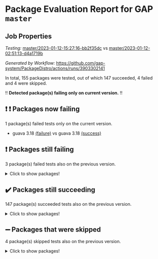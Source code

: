 # Package Evaluation Report for GAP `master`

## Job Properties

*Testing:* [master/2023-01-12-15:27:16-bb2f35dc](https://github.com/gap-system/PackageDistro/blob/data/reports/master/2023-01-12-15:27:16-bb2f35dc) vs [master/2023-01-12-02:51:13-d4a1719b](https://github.com/gap-system/PackageDistro/blob/data/reports/master/2023-01-12-02:51:13-d4a1719b)

*Generated by Workflow:* https://github.com/gap-system/PackageDistro/actions/runs/3903302141

In total, 155 packages were tested, out of which 147 succeeded, 4 failed and 4 were skipped.

:bangbang: **Detected package(s) failing only on current version.** :bangbang:

## :exclamation: :exclamation: Packages now failing

1 package(s) failed tests only on the current version.
- guava 3.18 [(failure)](https://github.com/gap-system/PackageDistro/actions/runs/3903302141/jobs/6667880819) vs guava 3.18 [(success)](https://github.com/gap-system/PackageDistro/actions/runs/3898540821/jobs/6657511444)

## :exclamation: Packages still failing

3 package(s) failed tests also on the previous version.
<details><summary>Click to show packages!</summary>

- groupoids 1.71 [(failure)](https://github.com/gap-system/PackageDistro/actions/runs/3903302141/jobs/6667880222)
- semigroups 5.2.0 [(failure)](https://github.com/gap-system/PackageDistro/actions/runs/3903302141/jobs/6667898592)
- xmod 2.88 [(failure)](https://github.com/gap-system/PackageDistro/actions/runs/3903302141/jobs/6667908636)
</details>

## :heavy_check_mark: Packages still succeeding

147 package(s) succeeded tests also on the previous version.
<details><summary>Click to show packages!</summary>

- 4ti2interface 2022.09-01 [(success)](https://github.com/gap-system/PackageDistro/actions/runs/3903302141/jobs/6667867115)
- ace 5.6.2 [(success)](https://github.com/gap-system/PackageDistro/actions/runs/3903302141/jobs/6667867313)
- aclib 1.3.2 [(success)](https://github.com/gap-system/PackageDistro/actions/runs/3903302141/jobs/6667867513)
- agt 0.3.1 [(success)](https://github.com/gap-system/PackageDistro/actions/runs/3903302141/jobs/6667867692)
- alnuth 3.2.1 [(success)](https://github.com/gap-system/PackageDistro/actions/runs/3903302141/jobs/6667868957)
- anupq 3.3.0 [(success)](https://github.com/gap-system/PackageDistro/actions/runs/3903302141/jobs/6667869127)
- atlasrep 2.1.6 [(success)](https://github.com/gap-system/PackageDistro/actions/runs/3903302141/jobs/6667869319)
- autodoc 2022.10.20 [(success)](https://github.com/gap-system/PackageDistro/actions/runs/3903302141/jobs/6667869493)
- automata 1.15 [(success)](https://github.com/gap-system/PackageDistro/actions/runs/3903302141/jobs/6667869676)
- automgrp 1.3.2 [(success)](https://github.com/gap-system/PackageDistro/actions/runs/3903302141/jobs/6667869883)
- autpgrp 1.11 [(success)](https://github.com/gap-system/PackageDistro/actions/runs/3903302141/jobs/6667870031)
- cap 2023.01-04 [(success)](https://github.com/gap-system/PackageDistro/actions/runs/3903302141/jobs/6667870203)
- caratinterface 2.3.4 [(success)](https://github.com/gap-system/PackageDistro/actions/runs/3903302141/jobs/6667870527)
- cddinterface 2022.11.01 [(success)](https://github.com/gap-system/PackageDistro/actions/runs/3903302141/jobs/6667870696)
- circle 1.6.5 [(success)](https://github.com/gap-system/PackageDistro/actions/runs/3903302141/jobs/6667870929)
- classicpres 1.22 [(success)](https://github.com/gap-system/PackageDistro/actions/runs/3903302141/jobs/6667871135)
- cohomolo 1.6.11 [(success)](https://github.com/gap-system/PackageDistro/actions/runs/3903302141/jobs/6667871334)
- congruence 1.2.4 [(success)](https://github.com/gap-system/PackageDistro/actions/runs/3903302141/jobs/6667871557)
- corelg 1.56 [(success)](https://github.com/gap-system/PackageDistro/actions/runs/3903302141/jobs/6667871782)
- crime 1.6 [(success)](https://github.com/gap-system/PackageDistro/actions/runs/3903302141/jobs/6667872002)
- crisp 1.4.6 [(success)](https://github.com/gap-system/PackageDistro/actions/runs/3903302141/jobs/6667872182)
- crypting 0.10.4 [(success)](https://github.com/gap-system/PackageDistro/actions/runs/3903302141/jobs/6667872387)
- cryst 4.1.25 [(success)](https://github.com/gap-system/PackageDistro/actions/runs/3903302141/jobs/6667872577)
- crystcat 1.1.10 [(success)](https://github.com/gap-system/PackageDistro/actions/runs/3903302141/jobs/6667872728)
- ctbllib 1.3.4 [(success)](https://github.com/gap-system/PackageDistro/actions/runs/3903302141/jobs/6667872956)
- cubefree 1.19 [(success)](https://github.com/gap-system/PackageDistro/actions/runs/3903302141/jobs/6667873193)
- curlinterface 2.3.1 [(success)](https://github.com/gap-system/PackageDistro/actions/runs/3903302141/jobs/6667873406)
- cvec 2.7.6 [(success)](https://github.com/gap-system/PackageDistro/actions/runs/3903302141/jobs/6667873610)
- datastructures 0.3.0 [(success)](https://github.com/gap-system/PackageDistro/actions/runs/3903302141/jobs/6667873889)
- deepthought 1.0.6 [(success)](https://github.com/gap-system/PackageDistro/actions/runs/3903302141/jobs/6667874147)
- design 1.7 [(success)](https://github.com/gap-system/PackageDistro/actions/runs/3903302141/jobs/6667874456)
- difsets 2.3.1 [(success)](https://github.com/gap-system/PackageDistro/actions/runs/3903302141/jobs/6667874648)
- digraphs 1.6.1 [(success)](https://github.com/gap-system/PackageDistro/actions/runs/3903302141/jobs/6667874829)
- edim 1.3.6 [(success)](https://github.com/gap-system/PackageDistro/actions/runs/3903302141/jobs/6667875102)
- example 4.3.3 [(success)](https://github.com/gap-system/PackageDistro/actions/runs/3903302141/jobs/6667875400)
- examplesforhomalg 2022.11-01 [(success)](https://github.com/gap-system/PackageDistro/actions/runs/3903302141/jobs/6667875621)
- factint 1.6.3 [(success)](https://github.com/gap-system/PackageDistro/actions/runs/3903302141/jobs/6667875829)
- ferret 1.0.9 [(success)](https://github.com/gap-system/PackageDistro/actions/runs/3903302141/jobs/6667876037)
- fga 1.4.0 [(success)](https://github.com/gap-system/PackageDistro/actions/runs/3903302141/jobs/6667876277)
- fining 1.5.4 [(success)](https://github.com/gap-system/PackageDistro/actions/runs/3903302141/jobs/6667876526)
- float 1.0.3 [(success)](https://github.com/gap-system/PackageDistro/actions/runs/3903302141/jobs/6667876861)
- format 1.4.3 [(success)](https://github.com/gap-system/PackageDistro/actions/runs/3903302141/jobs/6667877083)
- forms 1.2.9 [(success)](https://github.com/gap-system/PackageDistro/actions/runs/3903302141/jobs/6667877404)
- fplsa 1.2.6 [(success)](https://github.com/gap-system/PackageDistro/actions/runs/3903302141/jobs/6667877578)
- fr 2.4.12 [(success)](https://github.com/gap-system/PackageDistro/actions/runs/3903302141/jobs/6667877782)
- francy 1.2.5 [(success)](https://github.com/gap-system/PackageDistro/actions/runs/3903302141/jobs/6667877947)
- fwtree 1.3 [(success)](https://github.com/gap-system/PackageDistro/actions/runs/3903302141/jobs/6667878113)
- gapdoc 1.6.6 [(success)](https://github.com/gap-system/PackageDistro/actions/runs/3903302141/jobs/6667878310)
- gauss 2023.01-01 [(success)](https://github.com/gap-system/PackageDistro/actions/runs/3903302141/jobs/6667878481)
- gaussforhomalg 2022.08-03 [(success)](https://github.com/gap-system/PackageDistro/actions/runs/3903302141/jobs/6667878659)
- gbnp 1.0.5 [(success)](https://github.com/gap-system/PackageDistro/actions/runs/3903302141/jobs/6667878871)
- generalizedmorphismsforcap 2022.12-01 [(success)](https://github.com/gap-system/PackageDistro/actions/runs/3903302141/jobs/6667879093)
- genss 1.6.8 [(success)](https://github.com/gap-system/PackageDistro/actions/runs/3903302141/jobs/6667879257)
- gradedmodules 2022.09-02 [(success)](https://github.com/gap-system/PackageDistro/actions/runs/3903302141/jobs/6667879448)
- gradedringforhomalg 2022.11-01 [(success)](https://github.com/gap-system/PackageDistro/actions/runs/3903302141/jobs/6667879646)
- grape 4.9.0 [(success)](https://github.com/gap-system/PackageDistro/actions/runs/3903302141/jobs/6667879913)
- grpconst 2.6.3 [(success)](https://github.com/gap-system/PackageDistro/actions/runs/3903302141/jobs/6667880437)
- guarana 0.96.3 [(success)](https://github.com/gap-system/PackageDistro/actions/runs/3903302141/jobs/6667880629)
- hap 1.49 [(success)](https://github.com/gap-system/PackageDistro/actions/runs/3903302141/jobs/6667881032)
- hapcryst 0.1.15 [(success)](https://github.com/gap-system/PackageDistro/actions/runs/3903302141/jobs/6667881199)
- hecke 1.5.3 [(success)](https://github.com/gap-system/PackageDistro/actions/runs/3903302141/jobs/6667881406)
- help 3.5 [(success)](https://github.com/gap-system/PackageDistro/actions/runs/3903302141/jobs/6667881587)
- homalg 2022.12-02 [(success)](https://github.com/gap-system/PackageDistro/actions/runs/3903302141/jobs/6667881779)
- homalgtocas 2022.11-02 [(success)](https://github.com/gap-system/PackageDistro/actions/runs/3903302141/jobs/6667881951)
- idrel 2.44 [(success)](https://github.com/gap-system/PackageDistro/actions/runs/3903302141/jobs/6667882206)
- images 1.3.1 [(success)](https://github.com/gap-system/PackageDistro/actions/runs/3903302141/jobs/6667882471)
- intpic 0.3.0 [(success)](https://github.com/gap-system/PackageDistro/actions/runs/3903302141/jobs/6667882734)
- io 4.8.0 [(success)](https://github.com/gap-system/PackageDistro/actions/runs/3903302141/jobs/6667883391)
- io_forhomalg 2022.11-01 [(success)](https://github.com/gap-system/PackageDistro/actions/runs/3903302141/jobs/6667883656)
- irredsol 1.4.4 [(success)](https://github.com/gap-system/PackageDistro/actions/runs/3903302141/jobs/6667883891)
- json 2.1.1 [(success)](https://github.com/gap-system/PackageDistro/actions/runs/3903302141/jobs/6667884092)
- jupyterkernel 1.4.1 [(success)](https://github.com/gap-system/PackageDistro/actions/runs/3903302141/jobs/6667884285)
- jupyterviz 1.5.6 [(success)](https://github.com/gap-system/PackageDistro/actions/runs/3903302141/jobs/6667884504)
- kan 1.34 [(success)](https://github.com/gap-system/PackageDistro/actions/runs/3903302141/jobs/6667884686)
- kbmag 1.5.11 [(success)](https://github.com/gap-system/PackageDistro/actions/runs/3903302141/jobs/6667885327)
- laguna 3.9.5 [(success)](https://github.com/gap-system/PackageDistro/actions/runs/3903302141/jobs/6667885929)
- liealgdb 2.2.1 [(success)](https://github.com/gap-system/PackageDistro/actions/runs/3903302141/jobs/6667886142)
- liepring 2.8 [(success)](https://github.com/gap-system/PackageDistro/actions/runs/3903302141/jobs/6667886348)
- liering 2.4.2 [(success)](https://github.com/gap-system/PackageDistro/actions/runs/3903302141/jobs/6667886535)
- linearalgebraforcap 2023.01-02 [(success)](https://github.com/gap-system/PackageDistro/actions/runs/3903302141/jobs/6667886704)
- localizeringforhomalg 2022.11-01 [(success)](https://github.com/gap-system/PackageDistro/actions/runs/3903302141/jobs/6667886905)
- loops 3.4.3 [(success)](https://github.com/gap-system/PackageDistro/actions/runs/3903302141/jobs/6667887181)
- lpres 1.0.3 [(success)](https://github.com/gap-system/PackageDistro/actions/runs/3903302141/jobs/6667887385)
- majoranaalgebras 1.5.1 [(success)](https://github.com/gap-system/PackageDistro/actions/runs/3903302141/jobs/6667887596)
- mapclass 1.4.6 [(success)](https://github.com/gap-system/PackageDistro/actions/runs/3903302141/jobs/6667887896)
- matgrp 0.70 [(success)](https://github.com/gap-system/PackageDistro/actions/runs/3903302141/jobs/6667888208)
- matricesforhomalg 2023.01-01 [(success)](https://github.com/gap-system/PackageDistro/actions/runs/3903302141/jobs/6667888385)
- modisom 2.5.3 [(success)](https://github.com/gap-system/PackageDistro/actions/runs/3903302141/jobs/6667888625)
- modulepresentationsforcap 2022.12-01 [(success)](https://github.com/gap-system/PackageDistro/actions/runs/3903302141/jobs/6667890820)
- modules 2022.11-01 [(success)](https://github.com/gap-system/PackageDistro/actions/runs/3903302141/jobs/6667891102)
- monoidalcategories 2022.12-01 [(success)](https://github.com/gap-system/PackageDistro/actions/runs/3903302141/jobs/6667891318)
- nconvex 2022.09-01 [(success)](https://github.com/gap-system/PackageDistro/actions/runs/3903302141/jobs/6667891522)
- nilmat 1.4.2 [(success)](https://github.com/gap-system/PackageDistro/actions/runs/3903302141/jobs/6667891733)
- nock 1.5 [(success)](https://github.com/gap-system/PackageDistro/actions/runs/3903302141/jobs/6667891943)
- normalizinterface 1.3.5 [(success)](https://github.com/gap-system/PackageDistro/actions/runs/3903302141/jobs/6667892141)
- nq 2.5.9 [(success)](https://github.com/gap-system/PackageDistro/actions/runs/3903302141/jobs/6667892329)
- numericalsgps 1.3.1 [(success)](https://github.com/gap-system/PackageDistro/actions/runs/3903302141/jobs/6667892653)
- openmath 11.5.2 [(success)](https://github.com/gap-system/PackageDistro/actions/runs/3903302141/jobs/6667892868)
- orb 4.9.0 [(success)](https://github.com/gap-system/PackageDistro/actions/runs/3903302141/jobs/6667893059)
- packagemanager 1.3.2 [(success)](https://github.com/gap-system/PackageDistro/actions/runs/3903302141/jobs/6667893259)
- patternclass 2.4.3 [(success)](https://github.com/gap-system/PackageDistro/actions/runs/3903302141/jobs/6667893479)
- permut 2.0.4 [(success)](https://github.com/gap-system/PackageDistro/actions/runs/3903302141/jobs/6667893703)
- polenta 1.3.10 [(success)](https://github.com/gap-system/PackageDistro/actions/runs/3903302141/jobs/6667893970)
- polymaking 0.8.6 [(success)](https://github.com/gap-system/PackageDistro/actions/runs/3903302141/jobs/6667894190)
- primgrp 3.4.3 [(success)](https://github.com/gap-system/PackageDistro/actions/runs/3903302141/jobs/6667894434)
- profiling 2.5.2 [(success)](https://github.com/gap-system/PackageDistro/actions/runs/3903302141/jobs/6667894625)
- qpa 1.34 [(success)](https://github.com/gap-system/PackageDistro/actions/runs/3903302141/jobs/6667894828)
- quagroup 1.8.3 [(success)](https://github.com/gap-system/PackageDistro/actions/runs/3903302141/jobs/6667895041)
- radiroot 2.9 [(success)](https://github.com/gap-system/PackageDistro/actions/runs/3903302141/jobs/6667895291)
- rcwa 4.7.1 [(success)](https://github.com/gap-system/PackageDistro/actions/runs/3903302141/jobs/6667895587)
- rds 1.8 [(success)](https://github.com/gap-system/PackageDistro/actions/runs/3903302141/jobs/6667895863)
- recog 1.4.2 [(success)](https://github.com/gap-system/PackageDistro/actions/runs/3903302141/jobs/6667896048)
- repndecomp 1.3.0 [(success)](https://github.com/gap-system/PackageDistro/actions/runs/3903302141/jobs/6667896246)
- repsn 3.1.0 [(success)](https://github.com/gap-system/PackageDistro/actions/runs/3903302141/jobs/6667896459)
- resclasses 4.7.3 [(success)](https://github.com/gap-system/PackageDistro/actions/runs/3903302141/jobs/6667896660)
- ringsforhomalg 2022.11-01 [(success)](https://github.com/gap-system/PackageDistro/actions/runs/3903302141/jobs/6667896858)
- sco 2022.09-01 [(success)](https://github.com/gap-system/PackageDistro/actions/runs/3903302141/jobs/6667898071)
- scscp 2.4.0 [(success)](https://github.com/gap-system/PackageDistro/actions/runs/3903302141/jobs/6667898383)
- sglppow 2.3 [(success)](https://github.com/gap-system/PackageDistro/actions/runs/3903302141/jobs/6667898817)
- sgpviz 0.999.5 [(success)](https://github.com/gap-system/PackageDistro/actions/runs/3903302141/jobs/6667900054)
- simpcomp 2.1.14 [(success)](https://github.com/gap-system/PackageDistro/actions/runs/3903302141/jobs/6667900380)
- singular 2022.09.23 [(success)](https://github.com/gap-system/PackageDistro/actions/runs/3903302141/jobs/6667900630)
- sl2reps 1.1 [(success)](https://github.com/gap-system/PackageDistro/actions/runs/3903302141/jobs/6667900822)
- sla 1.5.3 [(success)](https://github.com/gap-system/PackageDistro/actions/runs/3903302141/jobs/6667902002)
- smallgrp 1.5.1 [(success)](https://github.com/gap-system/PackageDistro/actions/runs/3903302141/jobs/6667902282)
- smallsemi 0.6.13 [(success)](https://github.com/gap-system/PackageDistro/actions/runs/3903302141/jobs/6667903376)
- sonata 2.9.6 [(success)](https://github.com/gap-system/PackageDistro/actions/runs/3903302141/jobs/6667903600)
- sophus 1.27 [(success)](https://github.com/gap-system/PackageDistro/actions/runs/3903302141/jobs/6667903829)
- spinsym 1.5.2 [(success)](https://github.com/gap-system/PackageDistro/actions/runs/3903302141/jobs/6667904094)
- standardff 0.9.4 [(success)](https://github.com/gap-system/PackageDistro/actions/runs/3903302141/jobs/6667904334)
- symbcompcc 1.3.2 [(success)](https://github.com/gap-system/PackageDistro/actions/runs/3903302141/jobs/6667904515)
- thelma 1.3 [(success)](https://github.com/gap-system/PackageDistro/actions/runs/3903302141/jobs/6667904703)
- tomlib 1.2.9 [(success)](https://github.com/gap-system/PackageDistro/actions/runs/3903302141/jobs/6667904905)
- toolsforhomalg 2022.12-01 [(success)](https://github.com/gap-system/PackageDistro/actions/runs/3903302141/jobs/6667905084)
- toric 1.9.5 [(success)](https://github.com/gap-system/PackageDistro/actions/runs/3903302141/jobs/6667905306)
- toricvarieties 2022.07.13 [(success)](https://github.com/gap-system/PackageDistro/actions/runs/3903302141/jobs/6667905465)
- transgrp 3.6.3 [(success)](https://github.com/gap-system/PackageDistro/actions/runs/3903302141/jobs/6667905661)
- ugaly 4.0.3 [(success)](https://github.com/gap-system/PackageDistro/actions/runs/3903302141/jobs/6667905850)
- unipot 1.5 [(success)](https://github.com/gap-system/PackageDistro/actions/runs/3903302141/jobs/6667906019)
- unitlib 4.1.0 [(success)](https://github.com/gap-system/PackageDistro/actions/runs/3903302141/jobs/6667906347)
- utils 0.81 [(success)](https://github.com/gap-system/PackageDistro/actions/runs/3903302141/jobs/6667906602)
- uuid 0.7 [(success)](https://github.com/gap-system/PackageDistro/actions/runs/3903302141/jobs/6667907901)
- walrus 0.9991 [(success)](https://github.com/gap-system/PackageDistro/actions/runs/3903302141/jobs/6667908265)
- wedderga 4.10.2 [(success)](https://github.com/gap-system/PackageDistro/actions/runs/3903302141/jobs/6667908436)
- xmodalg 1.23 [(success)](https://github.com/gap-system/PackageDistro/actions/runs/3903302141/jobs/6667908928)
- yangbaxter 0.10.2 [(success)](https://github.com/gap-system/PackageDistro/actions/runs/3903302141/jobs/6667909230)
- zeromqinterface 0.14 [(success)](https://github.com/gap-system/PackageDistro/actions/runs/3903302141/jobs/6667909437)
</details>

## :heavy_minus_sign: Packages that were skipped

4 package(s) skipped tests also on the previous version.
<details><summary>Click to show packages!</summary>

- browse 1.8.19 [(skipped)](https://github.com/gap-system/PackageDistro/actions/runs/3903302141/jobs/6667491811)
- itc 1.5.1 [(skipped)](https://github.com/gap-system/PackageDistro/actions/runs/3903302141/jobs/6667491811)
- polycyclic 2.16 [(skipped)](https://github.com/gap-system/PackageDistro/actions/runs/3903302141/jobs/6667491811)
- xgap 4.31 [(skipped)](https://github.com/gap-system/PackageDistro/actions/runs/3903302141/jobs/6667491811)
</details>

